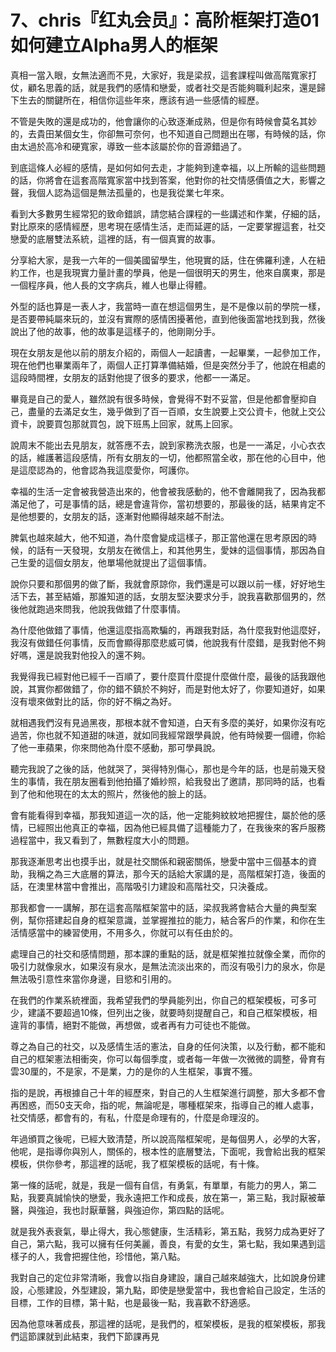 # 7、chris『红丸会员』：高阶框架打造01如何建立Alpha男人的框架

真相一當入眼，女無法適而不見，大家好，我是梁叔，這套課程叫做高階寬家打仗，顧名思義的話，就是我們的感情和戀愛，或者社交是否能夠職利起來，還是歸下生去的關鍵所在，相信你這些年來，應該有過一些感情的經歷。

不管是失敗的還是成功的，他會讓你的心致逐漸成熟，但是你有時候會莫名其妙的，去貴田某個女生，你卻無可奈何，也不知道自己問題出在哪，有時候的話，你由太過於高冷和硬寬家，導致一些本該屬於你的音源錯過了。

到底這條人必經的感情，是如何如何去走，才能夠到達幸福，以上所輸的這些問題的話，你將會在這套高階寬家當中找到答案，他對你的社交情感價值之大，影響之聲，我個人認為這個是無法孤量的，也是我從業七年來。

看到大多數男生經常犯的致命錯誤，請您結合課程的一些講述和作業，仔細的話，對比原來的感情經歷，思考現在感情生活，走而延遲的話，一定要掌握這套，社交戀愛的底層雙法系統，這裡的話，有一個真實的故事。

分享給大家，是我一六年的一個美國留學生，他現實的話，住在佛羅利達，人在紐約工作，也是我現實力量計畫的學員，他是一個很明天的男生，他來自廣東，那是一個程序員，他人長的文字病兵，維人也舉止得體。

外型的話也算是一表人才，我當時一直在想這個男生，是不是像以前的學院一樣，是否要帶純屬來玩的，並沒有實際的感情困擾著他，直到他後面當地找到我，然後說出了他的故事，他的故事是這樣子的，他剛剛分手。

現在女朋友是他以前的朋友介紹的，兩個人一起讀書，一起畢業，一起參加工作，現在他們也畢業兩年了，兩個人正打算準備結婚，但是突然分手了，他說在相處的這段時間裡，女朋友的話對他提了很多的要求，他都一一滿足。

畢竟是自己的愛人，雖然說有很多時候，會覺得不對不妥當，但是他都會壓抑自己，盡量的去滿足女生，幾乎做到了百一百順，女生說要上交公資卡，他就上交公資卡，說要買包那就買包，說下班馬上回家，就馬上回家。

說周末不能出去見朋友，就答應不去，說到家務洗衣服，也是一一滿足，小心衣衣的話，維護著這段感情，所有女朋友的一切，他都照當全收，那在他的心目中，他是這麼認為的，他會認為我這麼愛你，呵護你。

幸福的生活一定會被我營造出來的，他會被我感動的，他不會離開我了，因為我都滿足他了，可是事情的話，總是會違背你，當初想要的，那最後的話，結果肯定不是他想要的，女朋友的話，逐漸對他顯得越來越不耐法。

脾氣也越來越大，他不知道，為什麼會變成這樣子，那正當他還在思考原因的時候，的話有一天發現，女朋友在微信上，和其他男生，愛妹的這個事情，那因為自己生愛的這個女朋友，他單場他就提出了這個事情。

說你只要和那個男的做了斷，我就會原諒你，我們還是可以跟以前一樣，好好地生活下去，甚至結婚，那誰知道的話，女朋友堅決要求分手，說我喜歡那個男的，然後他就跑過來問我，他說我做錯了什麼事情。

為什麼他做錯了事情，他還這麼指高欺騙的，再跟我對話，為什麼我對他這麼好，我沒有做錯任何事情，反而會顯得那麼悲威可憐，他說我有什麼錯，是我對他不夠好嗎，還是說我對他投入的還不夠。

我覺得我已經對他已經千一百順了，要什麼買什麼提什麼做什麼，最後的話我跟他說，其實你都做錯了，你的錯不鎮於不夠好，而是對他太好了，你要知道好，如果沒有壞來做對比的話，你的好不稱之為好。

就相遇我們沒有見過黑夜，那根本就不會知道，白天有多麼的美好，如果你沒有吃過苦，你也就不知道甜的味道，就如同我經常跟學員說，他有時候要一個禮，你給了他一車蘋果，你來問他為什麼不感動，那可學員說。

聽完我說了之後的話，他就哭了，哭得特別傷心，那也是今年的話，也是前幾天發生的事情，我在朋友圈看到他拍攝了婚紗照，給我發出了邀請，那同時的話，也看到了他和他現在的太太的照片，然後他的臉上的話。

會有能看得到幸福，那我知道這一次的話，他一定能夠紋紋地把握住，屬於他的感情，已經照出他真正的幸福，因為他已經具備了這種能力了，在我後來的客戶服務過程當中，我又看到了，無數程度大小的問題。

那我逐漸思考出也摸手出，就是社交關係和親密關係，戀愛中當中三個基本的資助，我稱之為三大底層的算法，那今天的話給大家講的是，高階框架打造，後面的話，在澳里林當中會推出，高階吸引力建設和高階社交，只決養成。

那我都會一一講解，那在這套高階框架當中的話，梁叔我將會結合大量的典型案例，幫你搭建起自身的框架意識，並掌握推拉的能力，結合客戶的作業，和你在生活情感當中的練習使用，不用多久，你就可以有任由於的。

處理自己的社交和感情問題，那本課的重點的話，就是框架推拉就像全業，而你的吸引力就像泉水，如果沒有泉水，是無法流淡出來的，而沒有吸引力的泉水，你是無法吸引意性來當你身邊，目慾和引用的。

在我們的作業系統裡面，我希望我們的學員能列出，你自己的框架模板，可多可少，建議不要超過10條，但列出之後，就要時刻提醒自己，和自己框架模板，相違背的事情，絕對不能做，再想做，或者再有力可徒也不能做。

尊之為自己的社交，以及感情生活的憲法，自身的任何決策，以及行動，都不能和自己的框架憲法相衝突，你可以每個季度，或者每一年做一次微微的調整，骨育有雲30厘的，不是家，不是業，力的是你的人生框架，事實不獲。

指的是說，再根據自己十年的經歷來，對自己的人生框架進行調整，那大多都不會再困惑，而50支天命，指的呢，無論呢是，哪種框架來，指導自己的維人處事，社交情感，都會有的，有私，什麼是命理有的，什麼是命理沒的。

年過頒買之後呢，已經大致清楚，所以說高階框架呢，是每個男人，必學的大客，他呢，是指導你與別人，關係的，根本性的底層雙法，下面呢，我會給出我的框架模板，供你參考，那這裡的話呢，我了框架模板的話呢，有十條。

第一條的話呢，就是，我是一個有自信，有勇氣，有單單，有能力的男人，第二點，我要真誠愉快的戀愛，我永遠把工作和成長，放在第一，第三點，我討厭被華醫，與強迫，我也討厭華醫，與強迫你，第四點的話呢。

就是我外表衰氣，舉止得大，我心態健康，生活精彩，第五點，我努力成為更好了自己，第六點，我可以擁有任何美麗，善良，有愛的女生，第七點，我如果遇到這樣子的人，我會把握住他，珍惜他，第八點。

我對自己的定位非常清晰，我會以指自身建設，讓自己越來越強大，比如說身份建設，心態建設，外型建設，第九點，即使是戀愛當中，我也會給自己設定，生活的目標，工作的目標，第十點，也是最後一點，我喜歡不舒適感。

因為他意味著成長，那這裡的話呢，是我們的，框架模板，是我的框架模板，那我們這節課就到此結束，我們下節課再見